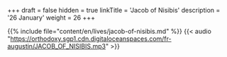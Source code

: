 +++
draft = false
hidden = true
linkTitle = 'Jacob of Nisibis'
description = '26 January'
weight = 26
+++

{{% include file="content/en/lives/jacob-of-nisibis.md" %}}
{{< audio "https://orthodoxy.sgp1.cdn.digitaloceanspaces.com/fr-augustin/JACOB_OF_NISIBIS.mp3" >}}
